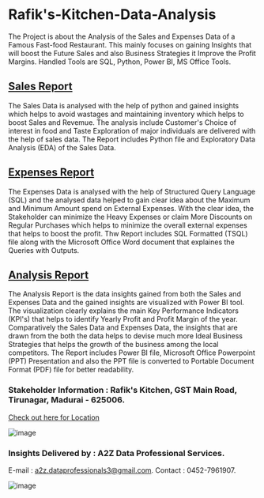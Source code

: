 # Rafik's-Kitchen-Data-Analysis
The Project is about the Analysis of the Sales and Expenses Data of a Famous Fast-food  Restaurant. This mainly focuses on gaining Insights that will boost the Future Sales and also Business Strategies it Improve the Profit Margins. Handled Tools are SQL, Python, Power BI, MS Office Tools. 

## [Sales Report](https://github.com/shridhar1504/Rafik-s-Kitchen-Data-Analysis/tree/main/Sales%20Report)
The Sales Data is analysed with the help of python and gained insights which helps to avoid wastages and maintaining inventory which helps to boost Sales and Revemue. The analysis include Customer's Choice of interest in food and Taste Exploration of major individuals are delivered with the help of sales data. The Report includes Python file and Exploratory Data Analysis (EDA) of the Sales Data.

## [Expenses Report](https://github.com/shridhar1504/Rafik-s-Kitchen-Data-Analysis/tree/main/Expenses%20Report)
The Expenses Data is analysed with the help of Structured Query Language (SQL) and the analysed data helped to gain clear idea about the Maximum and Minimum Amount spend on External Expenses. With the clear idea, the Stakeholder can minimize the Heavy Expenses or claim More Discounts on Regular Purchases which helps to minimize the overall external expenses that helps to boost the profit. Thw Report includes SQL Formatted (TSQL) file along with the Microsoft Office Word document that explaines the Queries with Outputs. 

## [Analysis Report](https://github.com/shridhar1504/Rafik-s-Kitchen-Data-Analysis/tree/main/Analysis%20Report)
The Analysis Report is the data insights gained from both the Sales and Expenses Data and the gained insights are visualized with Power BI tool. The visualization clearly explains the main Key Performance Indicators (KPI's) that helps to identify Yearly Profit and Profit Margin of the year. Comparatively the Sales Data and Expenses Data, the insights that are drawn from the both the data helps to devise much more Ideal Business Strategies that helps the growth of the business among the local competitors. The Report includes Power BI file, Microsoft Office Powerpoint (PPT) Presentation and also the PPT file is converted to Portable Document Format (PDF) file for better readability.

### Stakeholder Information : Rafik's Kitchen, GST Main Road, Tirunagar, Madurai - 625006.
[Check out here for Location](https://maps.app.goo.gl/WhF22ShAvDXNbyQg6)


![image](https://github.com/shridhar1504/Rafik-s-Kitchen-Data-Analysis/assets/113985416/47fa6e41-9507-495a-b663-39b4e1f8fcb9)



### Insights Delivered by : A2Z Data Professional Services. 
E-mail : a2z.dataprofessionals3@gmail.com. 
Contact : 0452-7961907.


![image](https://github.com/shridhar1504/Rafik-s-Kitchen-Data-Analysis/assets/113985416/f9e4cd44-6210-426a-98cc-3e24310cdc54)
